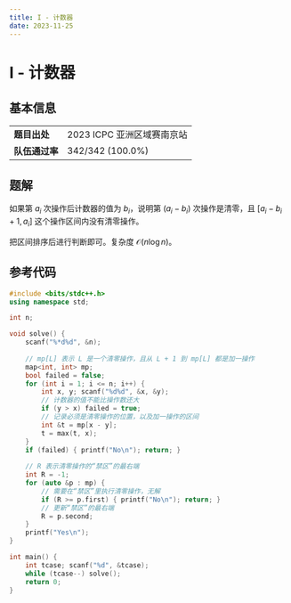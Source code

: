 ```yaml
---
title: I - 计数器
date: 2023-11-25
---
```


# I - 计数器

## 基本信息

<table>
<tr>
<td><b>题目出处</b></td><td>2023 ICPC 亚洲区域赛南京站</td>
</tr>
<tr>
<td><b>队伍通过率</b></td><td>342/342 (100.0%)</td>
</tr>
</table>

## 题解

如果第 $a_i$ 次操作后计数器的值为 $b_i$，说明第 $(a_i - b_i)$ 次操作是清零，且 $[a_i - b_i + 1, a_i]$ 这个操作区间内没有清零操作。

把区间排序后进行判断即可。复杂度 $\mathcal{O}(n\log n)$。

## 参考代码

```c++ linenums="1"
#include <bits/stdc++.h>
using namespace std;

int n;

void solve() {
    scanf("%*d%d", &n);
    
    // mp[L] 表示 L 是一个清零操作，且从 L + 1 到 mp[L] 都是加一操作
    map<int, int> mp;
    bool failed = false;
    for (int i = 1; i <= n; i++) {
        int x, y; scanf("%d%d", &x, &y);
        // 计数器的值不能比操作数还大
        if (y > x) failed = true;
        // 记录必须是清零操作的位置，以及加一操作的区间
        int &t = mp[x - y];
        t = max(t, x);
    }
    if (failed) { printf("No\n"); return; }
    
    // R 表示清零操作的“禁区”的最右端
    int R = -1;
    for (auto &p : mp) {
        // 需要在“禁区”里执行清零操作，无解
        if (R >= p.first) { printf("No\n"); return; }
        // 更新“禁区”的最右端
        R = p.second;
    }
    printf("Yes\n");
}

int main() {
    int tcase; scanf("%d", &tcase);
    while (tcase--) solve();
    return 0;
}
```
